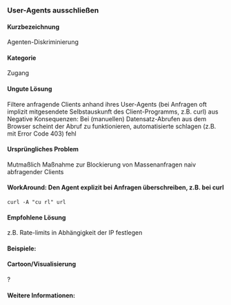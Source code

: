 ### User-Agents ausschließen

####  Kurzbezeichnung
Agenten-Diskriminierung

####  Kategorie
Zugang

####  Ungute Lösung
Filtere anfragende Clients anhand ihres User-Agents (bei Anfragen oft implizit mitgesendete Selbstauskunft des Client-Programms, z.B. curl) aus
Negative Konsequenzen: Bei (manuellen) Datensatz-Abrufen aus dem Browser scheint der Abruf zu funktionieren, automatisierte schlagen (z.B. mit Error Code 403) fehl

####  Ursprüngliches Problem
Mutmaßlich Maßnahme zur Blockierung  von Massenanfragen naiv abfragender Clients 

####  WorkAround: Den Agent explizit bei Anfragen überschreiben, z.B. bei curl
`curl -A "cu rl" url`

####  Empfohlene Lösung
z.B. Rate-limits in Abhängigkeit der IP festlegen 

#### Beispiele:

####  Cartoon/Visualisierung
?

#### Weitere Informationen: